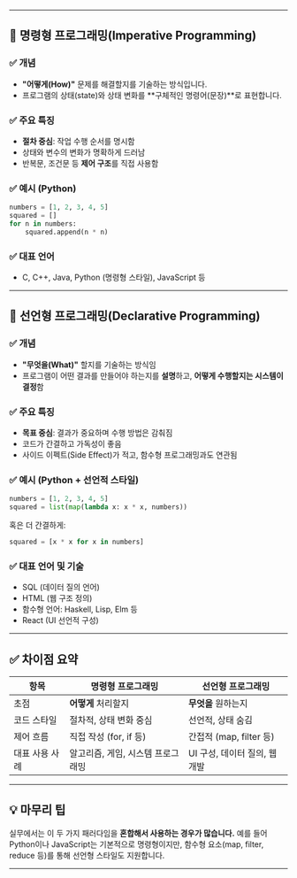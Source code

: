 
---

## 🌟 명령형 프로그래밍(Imperative Programming)

### ✅ 개념  
- **"어떻게(How)"** 문제를 해결할지를 기술하는 방식입니다.  
- 프로그램의 상태(state)와 상태 변화를 **구체적인 명령어(문장)**로 표현합니다.

### ✅ 주요 특징  
- **절차 중심**: 작업 수행 순서를 명시함  
- 상태와 변수의 변화가 명확하게 드러남  
- 반복문, 조건문 등 **제어 구조**를 직접 사용함

### ✅ 예시 (Python)
```python
numbers = [1, 2, 3, 4, 5]
squared = []
for n in numbers:
    squared.append(n * n)
```

### ✅ 대표 언어  
- C, C++, Java, Python (명령형 스타일), JavaScript 등  

---

## 🌟 선언형 프로그래밍(Declarative Programming)

### ✅ 개념  
- **"무엇을(What)"** 할지를 기술하는 방식임  
- 프로그램이 어떤 결과를 만들어야 하는지를 **설명**하고, **어떻게 수행할지는 시스템이 결정**함

### ✅ 주요 특징  
- **목표 중심**: 결과가 중요하며 수행 방법은 감춰짐  
- 코드가 간결하고 가독성이 좋음  
- 사이드 이펙트(Side Effect)가 적고, 함수형 프로그래밍과도 연관됨

### ✅ 예시 (Python + 선언적 스타일)
```python
numbers = [1, 2, 3, 4, 5]
squared = list(map(lambda x: x * x, numbers))
```

혹은 더 간결하게:
```python
squared = [x * x for x in numbers]
```

### ✅ 대표 언어 및 기술  
- SQL (데이터 질의 언어)  
- HTML (웹 구조 정의)  
- 함수형 언어: Haskell, Lisp, Elm 등  
- React (UI 선언적 구성)

---

## ✅ 차이점 요약

| 항목            | 명령형 프로그래밍             | 선언형 프로그래밍              |
|-----------------|------------------------------|-------------------------------|
| 초점            | **어떻게** 처리할지          | **무엇을** 원하는지           |
| 코드 스타일     | 절차적, 상태 변화 중심       | 선언적, 상태 숨김              |
| 제어 흐름       | 직접 작성 (for, if 등)       | 간접적 (map, filter 등)       |
| 대표 사용 사례  | 알고리즘, 게임, 시스템 프로그래밍 | UI 구성, 데이터 질의, 웹 개발 |

---

## 💡 마무리 팁  
실무에서는 이 두 가지 패러다임을 **혼합해서 사용하는 경우가 많습니다.** 예를 들어 Python이나 JavaScript는 기본적으로 명령형이지만, 함수형 요소(map, filter, reduce 등)를 통해 선언형 스타일도 지원합니다.

---
